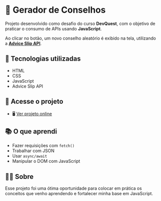 # 💬 Gerador de Conselhos

Projeto desenvolvido como desafio do curso **DevQuest**, com o objetivo de praticar o consumo de APIs usando **JavaScript**.

Ao clicar no botão, um novo conselho aleatório é exibido na tela, utilizando a **[Advice Slip API](https://api.adviceslip.com/)**.

## 🚀 Tecnologias utilizadas

- HTML
- CSS
- JavaScript
- Advice Slip API

## 🔗 Acesse o projeto

- 🖥️ [Ver projeto online](https://kaue-017.github.io/Gerador-de-conselhos/)

## 📚 O que aprendi

- Fazer requisições com `fetch()`
- Trabalhar com JSON
- Usar `async/await`
- Manipular o DOM com JavaScript

## 👨‍💻 Sobre

Esse projeto foi uma ótima oportunidade para colocar em prática os conceitos que venho aprendendo e fortalecer minha base em JavaScript.
